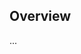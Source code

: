 <!-- Note: Please must use one of our issue templates to file an issue! 🛑 -->
<!-- 👉 https://github.com/JoshuaKGoldberg/zod-tsconfig/issues/new/choose 👈 -->
<!-- **Issues that should have been filed with a template will be closed without action, and we will ask you to use a template.** -->

<!-- This blank issue template is only for issues that don't fit any of the templates. -->

## Overview

...
